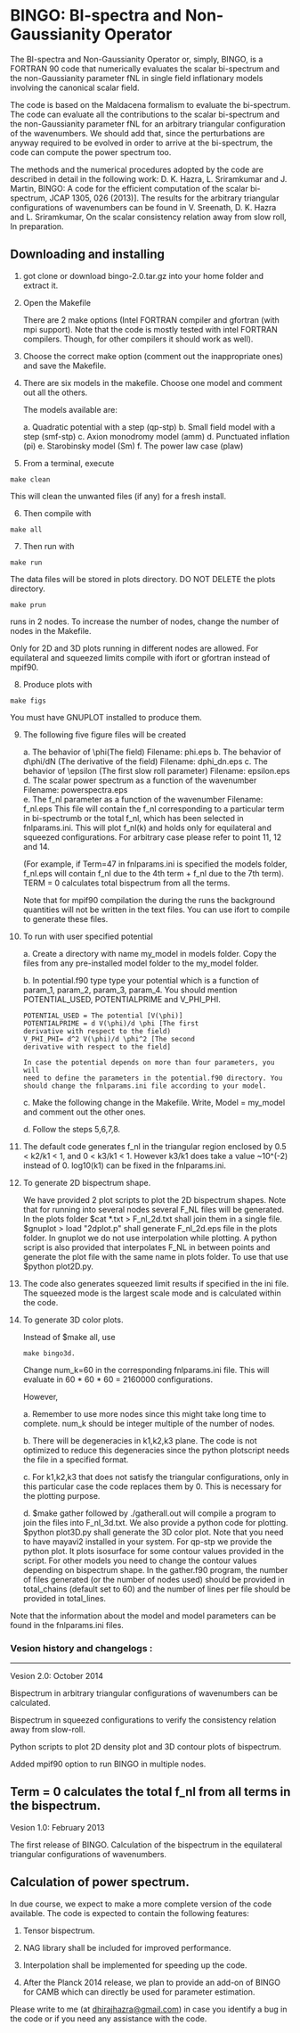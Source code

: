 # BINGO: BI-spectra and Non-Gaussianity Operator

The BI-spectra and Non-Gaussianity Operator or, simply, BINGO, is a 
FORTRAN 90 code that numerically evaluates the scalar bi-spectrum and 
the non-Gaussianity parameter fNL in single field inflationary models 
involving the canonical scalar field. 

The code is based on the Maldacena formalism to evaluate the bi-spectrum. 
The code can evaluate all the contributions to the scalar bi-spectrum and 
the non-Gaussianity parameter fNL for an arbitrary triangular configuration 
of the wavenumbers. We should add that, since the perturbations are anyway 
required to be evolved in order to arrive at the bi-spectrum, the code 
can compute the power spectrum too.
 
The methods and the numerical procedures adopted by the code are described in 
detail in the following work: D. K. Hazra, L. Sriramkumar and J. Martin, 
BINGO: A code for the efficient computation of the scalar bi-spectrum, 
JCAP 1305, 026 (2013)]. The results for the arbitrary triangular configurations
of wavenumbers can be found in V. Sreenath, D. K. Hazra and L. Sriramkumar, On 
the scalar consistency relation away from slow roll, In preparation.


## Downloading and installing


1. got clone or download bingo-2.0.tar.gz into your home folder and extract it.

2. Open the Makefile

   There are 2 make options (Intel FORTRAN compiler and gfortran (with mpi support). 
   Note that the code is mostly tested with intel FORTRAN compilers. Though, for other 
   compilers it should work as well). 

3. Choose the correct make option (comment out the inappropriate ones) 
   and save the Makefile.

4. There are six models in the makefile. Choose one model and comment 
   out all the others.
   
   The models available are: 

   a. Quadratic potential with a step (qp-stp)
   b. Small field model with a step (smf-stp)
   c. Axion monodromy model (amm)
   d. Punctuated inflation (pi)
   e. Starobinsky model (Sm)
   f. The power law case (plaw)


5. From a terminal, execute

```
make clean
```

   This will clean the unwanted files (if any) for a fresh install.
  
6. Then compile with 

  ```
  make all
  ```

7. Then run with 

```
make run
```

   The data files will be stored in plots directory. DO NOT DELETE the plots 
   directory.
```   
make prun 
```
   
   runs in 2 nodes. To increase the number of nodes, change the number of 
   nodes in the Makefile.
   
   Only for 2D and 3D plots running in different nodes are allowed. For equilateral 
   and squeezed limits compile with ifort or gfortran instead of mpif90.
   
8. Produce plots with 

```
make figs
```

   You must have GNUPLOT installed to produce them.

9. The following five figure files will be created
 
   a. The behavior of \phi(The field)
      Filename:    phi.eps
   b. The behavior of d\phi/dN (The derivative of the field)
      Filename:    dphi_dn.eps
   c. The behavior of \epsilon (The first slow roll parameter)
      Filename:    epsilon.eps
   d. The scalar power spectrum as a function of the wavenumber
      Filename:    powerspectra.eps  
   e. The f_nl parameter as a function of the wavenumber
      Filename:  f_nl.eps
      This file will contain the f_nl corresponding to a 
      particular term in bi-spectrumb or the total f_nl, 
      which has been selected in fnlparams.ini. This will 
      plot f_nl(k) and holds only for equilateral and squeezed
      configurations. For arbitrary case please refer to 
      point 11, 12 and 14. 

      (For example, if Term=47 in fnlparams.ini is specified the 
      models folder, f_nl.eps will contain f_nl due to the 4th 
      term + f_nl due to the 7th term). TERM = 0 calculates total
      bispectrum from all the terms.
      
      Note that for mpif90 compilation the during the runs 
      the background quantities will not be written in the text files. 
      You can use ifort to compile to generate these files.

10. To run with user specified potential

     a. Create a directory with name my_model in models folder. Copy
        the files from any pre-installed model folder to the my_model 
        folder.
    
     b. In potential.f90 type type your potential which is a function of 
        param_1, param_2, param_3, param_4. You should mention POTENTIAL_USED,
        POTENTIALPRIME and V_PHI_PHI.

        POTENTIAL_USED = The potential [V(\phi)]
        POTENTIALPRIME = d V(\phi)/d \phi [The first  
        derivative with respect to the field)
        V_PHI_PHI= d^2 V(\phi)/d \phi^2 [The second 
        derivative with respect to the field]
    
        In case the potential depends on more than four parameters, you will
        need to define the parameters in the potential.f90 directory. You 
        should change the fnlparams.ini file according to your model.
    
     c. Make the following change in the Makefile. Write, Model = my_model 
        and comment out the other ones.
    
     d. Follow the steps 5,6,7,8.
  
11.  The default code generates f_nl in the triangular region enclosed by 
      0.5 < k2/k1 < 1, and 0 < k3/k1 < 1. However k3/k1 does take a value 
      ~10^(-2) instead of 0. log10(k1) can be fixed in the fnlparams.ini. 

12.  To generate 2D bispectrum shape. 
      
     We have provided 2 plot scripts to plot the 2D bispectrum shapes. 
     Note that for running into several nodes several F_NL files will be 
     generated. In the plots folder $cat *.txt > F_nl_2d.txt shall join 
     them in a single file. $gnuplot > load "2dplot.p" shall generate 
     F_nl_2d.eps file in the plots folder. In gnuplot we do not use 
     interpolation while plotting. A python script is also provided 
     that interpolates F_NL in between points and generate the plot file 
     with the same name in plots folder. To use that use $python plot2D.py.
     
      
      
13.  The code also generates squeezed limit results if specified in the ini file.      
     The squeezed mode is the largest scale mode and is calculated within the code.
  
14.  To generate 3D color plots. 

     Instead of $make all, use 
     ```
     make bingo3d.  
     ```
          
     Change num_k=60 in the corresponding fnlparams.ini file. This will evaluate 
     in 60 * 60 * 60 = 2160000 configurations.
     
     However,
     
     a. Remember to use more nodes since this might take long time to complete. num_k should 
     be integer multiple of the number of nodes.
     
     b. There will be degeneracies in k1,k2,k3 plane. The code is not optimized to 
     reduce this degeneracies since the python plotscript needs the file in a specified format. 
     
     c. For k1,k2,k3 that does not satisfy the triangular configurations, only in this 
     particular case the code replaces them by 0. This is necessary for the plotting purpose.
     
     d. $make gather followed by ./gatherall.out will compile a program to join the 
     files into F_nl_3d.txt. We also provide a python code for plotting. 
     $python plot3D.py shall generate the 3D color plot. Note that you 
     need to have mayavi2 installed in your system. For qp-stp we provide the python plot.
     It plots isosurface for some contour values provided in the script. For other models 
     you need to change the contour values depending on bispectrum shape. In the gather.f90 
     program, the number of files generated (or the number of nodes used) should be provided 
     in total_chains (default set to 60) and the number of lines per file should be provided
     in total_lines.
    
Note that the information about the model and model parameters can be found in the fnlparams.ini files. 


### Vesion history and changelogs :

--------------------------------------------------------------------------------

Vesion 2.0: October 2014 

Bispectrum in arbitrary triangular configurations of wavenumbers can be calculated.

Bispectrum in squeezed configurations to verify the consistency relation away from slow-roll.

Python scripts to plot 2D density plot and 3D contour plots of bispectrum.

Added mpif90 option to run BINGO in multiple nodes.

Term = 0 calculates the total f_nl from all terms in the bispectrum.
--------------------------------------------------------------------------------


Vesion 1.0: February 2013 

The first release of BINGO. Calculation of the bispectrum in the equilateral 
triangular configurations of wavenumbers. 

Calculation of power spectrum.  
--------------------------------------------------------------------------------


In due course, we expect to make a more complete version of the code available.
The code is expected to contain the following features:

1. Tensor bispectrum.

2. NAG library shall be included for improved performance.

3. Interpolation shall be implemented for speeding up the code. 

4. After the Planck 2014 release, we plan to provide an add-on of BINGO for CAMB 
which can directly be used for parameter estimation.

Please write to me (at dhirajhazra@gmail.com) in case you identify a bug in the code 
or if you need any assistance with the code.



